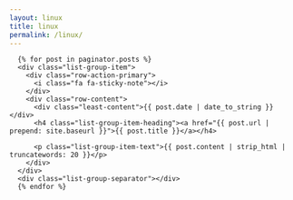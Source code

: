 ```yaml
---
layout: linux
title: linux
permalink: /linux/
---
```


      {% for post in paginator.posts %}
      <div class="list-group-item">
        <div class="row-action-primary">
          <i class="fa fa-sticky-note"></i>
        </div>
        <div class="row-content">
          <div class="least-content">{{ post.date | date_to_string }}</div>
          <h4 class="list-group-item-heading"><a href="{{ post.url | prepend: site.baseurl }}">{{ post.title }}</a></h4>

          <p class="list-group-item-text">{{ post.content | strip_html | truncatewords: 20 }}</p>
        </div>
      </div>
      <div class="list-group-separator"></div>
      {% endfor %}